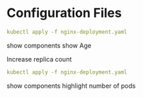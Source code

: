 # Configuration Files

```YAML
kubectl apply -f nginx-deployment.yaml
```

show components
show Age

Increase replica count

```YAML
kubectl apply -f nginx-deployment.yaml
```

show components
highlight number of pods